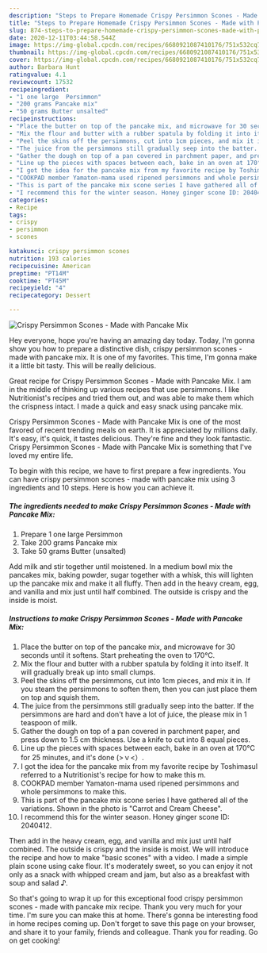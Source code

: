 ```yaml
---
description: "Steps to Prepare Homemade Crispy Persimmon Scones - Made with Pancake Mix"
title: "Steps to Prepare Homemade Crispy Persimmon Scones - Made with Pancake Mix"
slug: 874-steps-to-prepare-homemade-crispy-persimmon-scones-made-with-pancake-mix
date: 2020-12-11T03:44:58.544Z
image: https://img-global.cpcdn.com/recipes/6680921087410176/751x532cq70/crispy-persimmon-scones-made-with-pancake-mix-recipe-main-photo.jpg
thumbnail: https://img-global.cpcdn.com/recipes/6680921087410176/751x532cq70/crispy-persimmon-scones-made-with-pancake-mix-recipe-main-photo.jpg
cover: https://img-global.cpcdn.com/recipes/6680921087410176/751x532cq70/crispy-persimmon-scones-made-with-pancake-mix-recipe-main-photo.jpg
author: Barbara Hunt
ratingvalue: 4.1
reviewcount: 17532
recipeingredient:
- "1 one large  Persimmon"
- "200 grams Pancake mix"
- "50 grams Butter unsalted"
recipeinstructions:
- "Place the butter on top of the pancake mix, and microwave for 30 seconds until it softens. Start preheating the oven to 170°C."
- "Mix the flour and butter with a rubber spatula by folding it into itself. It will gradually break up into small clumps."
- "Peel the skins off the persimmons, cut into 1cm pieces, and mix it in. If you steam the persimmons to soften them, then you can just place them on top and squish them."
- "The juice from the persimmons still gradually seep into the batter. If the persimmons are hard and don&#39;t have a lot of juice, the please mix in 1 teaspoon of milk."
- "Gather the dough on top of a pan covered in parchment paper, and press down to 1.5 cm thickness. Use a knife to cut into 8 equal pieces."
- "Line up the pieces with spaces between each, bake in an oven at 170°C for 25 minutes, and it&#39;s done (&gt;ｖ&lt;）."
- "I got the idea for the pancake mix from my favorite recipe by ToshimasuI referred to a Nutritionist&#39;s recipe for how to make this m."
- "COOKPAD member Yamaton-mama used ripened persimmons and whole persimmons to make this."
- "This is part of the pancake mix scone series I have gathered all of the variations. Shown in the photo is &#34;Carrot and Cream Cheese&#34;."
- "I recommend this for the winter season. Honey ginger scone ID: 2040412."
categories:
- Recipe
tags:
- crispy
- persimmon
- scones

katakunci: crispy persimmon scones 
nutrition: 193 calories
recipecuisine: American
preptime: "PT14M"
cooktime: "PT45M"
recipeyield: "4"
recipecategory: Dessert

---
```



![Crispy Persimmon Scones - Made with Pancake Mix](https://img-global.cpcdn.com/recipes/6680921087410176/751x532cq70/crispy-persimmon-scones-made-with-pancake-mix-recipe-main-photo.jpg)

Hey everyone, hope you're having an amazing day today. Today, I'm gonna show you how to prepare a distinctive dish, crispy persimmon scones - made with pancake mix. It is one of my favorites. This time, I'm gonna make it a little bit tasty. This will be really delicious.

Great recipe for Crispy Persimmon Scones - Made with Pancake Mix. I am in the middle of thinking up various recipes that use persimmons. I like Nutritionist&#39;s recipes and tried them out, and was able to make them which the crispness intact. I made a quick and easy snack using pancake mix.

Crispy Persimmon Scones - Made with Pancake Mix is one of the most favored of recent trending meals on earth. It is appreciated by millions daily. It's easy, it's quick, it tastes delicious. They're fine and they look fantastic. Crispy Persimmon Scones - Made with Pancake Mix is something that I've loved my entire life.


To begin with this recipe, we have to first prepare a few ingredients. You can have crispy persimmon scones - made with pancake mix using 3 ingredients and 10 steps. Here is how you can achieve it.

<!--inarticleads1-->

##### The ingredients needed to make Crispy Persimmon Scones - Made with Pancake Mix:

1. Prepare 1 one large  Persimmon
1. Take 200 grams Pancake mix
1. Take 50 grams Butter (unsalted)


Add milk and stir together until moistened. In a medium bowl mix the pancakes mix, baking powder, sugar together with a whisk, this will lighten up the pancake mix and make it all fluffy. Then add in the heavy cream, egg, and vanilla and mix just until half combined. The outside is crispy and the inside is moist. 

<!--inarticleads2-->

##### Instructions to make Crispy Persimmon Scones - Made with Pancake Mix:

1. Place the butter on top of the pancake mix, and microwave for 30 seconds until it softens. Start preheating the oven to 170°C.
1. Mix the flour and butter with a rubber spatula by folding it into itself. It will gradually break up into small clumps.
1. Peel the skins off the persimmons, cut into 1cm pieces, and mix it in. If you steam the persimmons to soften them, then you can just place them on top and squish them.
1. The juice from the persimmons still gradually seep into the batter. If the persimmons are hard and don&#39;t have a lot of juice, the please mix in 1 teaspoon of milk.
1. Gather the dough on top of a pan covered in parchment paper, and press down to 1.5 cm thickness. Use a knife to cut into 8 equal pieces.
1. Line up the pieces with spaces between each, bake in an oven at 170°C for 25 minutes, and it&#39;s done (&gt;ｖ&lt;）.
1. I got the idea for the pancake mix from my favorite recipe by ToshimasuI referred to a Nutritionist&#39;s recipe for how to make this m.
1. COOKPAD member Yamaton-mama used ripened persimmons and whole persimmons to make this.
1. This is part of the pancake mix scone series I have gathered all of the variations. Shown in the photo is &#34;Carrot and Cream Cheese&#34;.
1. I recommend this for the winter season. Honey ginger scone ID: 2040412.


Then add in the heavy cream, egg, and vanilla and mix just until half combined. The outside is crispy and the inside is moist. We will introduce the recipe and how to make &#34;basic scones&#34; with a video. I made a simple plain scone using cake flour. It&#39;s moderately sweet, so you can enjoy it not only as a snack with whipped cream and jam, but also as a breakfast with soup and salad ♪. 

So that's going to wrap it up for this exceptional food crispy persimmon scones - made with pancake mix recipe. Thank you very much for your time. I'm sure you can make this at home. There's gonna be interesting food in home recipes coming up. Don't forget to save this page on your browser, and share it to your family, friends and colleague. Thank you for reading. Go on get cooking!
